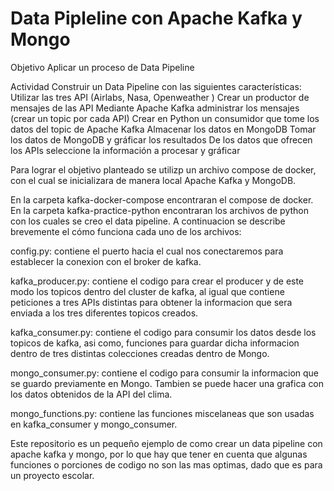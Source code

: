 
# Data Pipleline con Apache Kafka y Mongo

Objetivo
    Aplicar un proceso de Data Pipeline

Actividad
    Construir un Data Pipeline con las siguientes características:
    Utilizar las tres API (Airlabs, Nasa, Openweather )
    Crear un productor de mensajes de las API
    Mediante Apache Kafka administrar los mensajes (crear un topic por cada API)
    Crear en Python un consumidor que tome los datos del topic de Apache Kafka
    Almacenar los datos en MongoDB
    Tomar los datos de MongoDB y gráficar los resultados
    De los datos que ofrecen los APIs seleccione la información a procesar y gráficar

Para lograr el objetivo planteado se utilizp un archivo compose de docker, con el cual se inicializara de manera local Apache Kafka y MongoDB.

En la carpeta kafka-docker-compose encontraran el compose de docker.
En la carpeta kafka-practice-python encontraran los archivos de python con los cuales se creo el data pipeline. A continuacion se describe brevemente el cómo funciona cada uno de los archivos:

config.py: contiene el puerto hacia el cual nos conectaremos para establecer la conexion con el broker de kafka.

kafka_producer.py: contiene el codigo para crear el producer y de este modo los topicos dentro del cluster de kafka, al igual que contiene peticiones a tres APIs distintas para obtener la informacion que sera enviada a los tres diferentes topicos creados.

kafka_consumer.py: contiene el codigo para consumir los datos desde los topicos de kafka, asi como, funciones para guardar dicha informacion dentro de tres distintas colecciones creadas dentro de Mongo.

mongo_consumer.py: contiene el codigo para consumir la informacion que se guardo previamente en Mongo. Tambien se puede hacer una grafica con los datos obtenidos de la API del clima.

mongo_functions.py: contiene las funciones miscelaneas que son usadas en kafka_consumer y mongo_consumer.


Este repositorio es un pequeño ejemplo de como crear un data pipeline con apache kafka y mongo, por lo que hay que tener en cuenta que algunas funciones o porciones de codigo no son las mas optimas, dado que es para un proyecto escolar.